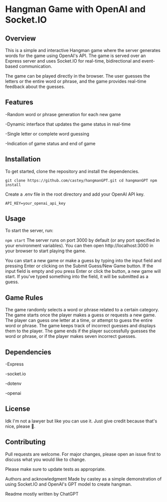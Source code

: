 # Hangman Game with OpenAI and Socket.IO
## Overview
This is a simple and interactive Hangman game where the server generates words for the game using OpenAI's API. The game is served over an Express server and uses Socket.IO for real-time, bidirectional and event-based communication.

The game can be played directly in the browser. The user guesses the letters or the entire word or phrase, and the game provides real-time feedback about the guesses.

## Features
-Random word or phrase generation for each new game

-Dynamic interface that updates the game status in real-time

-Single letter or complete word guessing

-Indication of game status and end of game


## Installation
To get started, clone the repository and install the dependencies.

`git clone https://github.com/castey/hangmanGPT.git
cd hangmanGPT
npm install`

Create a .env file in the root directory and add your OpenAI API key.

`API_KEY=your_openai_api_key`
## Usage
To start the server, run:

`npm start`
The server runs on port 3000 by default (or any port specified in your environment variables). You can then open http://localhost:3000 in your browser to start playing the game.

You can start a new game or make a guess by typing into the input field and pressing Enter or clicking on the Submit Guess/New Game button. If the input field is empty and you press Enter or click the button, a new game will start. If you've typed something into the field, it will be submitted as a guess.

## Game Rules
The game randomly selects a word or phrase related to a certain category.
The game starts once the player makes a guess or requests a new game.
The player can guess one letter at a time, or attempt to guess the entire word or phrase.
The game keeps track of incorrect guesses and displays them to the player.
The game ends if the player successfully guesses the word or phrase, or if the player makes seven incorrect guesses.

## Dependencies
-Express

-socket.io

-dotenv

-openai

## License
Idk I'm not a lawyer but like you can use it. Just give credit because that's nice, please 🥹.

## Contributing
Pull requests are welcome. For major changes, please open an issue first to discuss what you would like to change.

Please make sure to update tests as appropriate.

Authors and acknowledgment
Made by castey as a simple demonstration of using Socket.IO and OpenAI's GPT model to create hangman.

Readme mostly written by ChatGPT